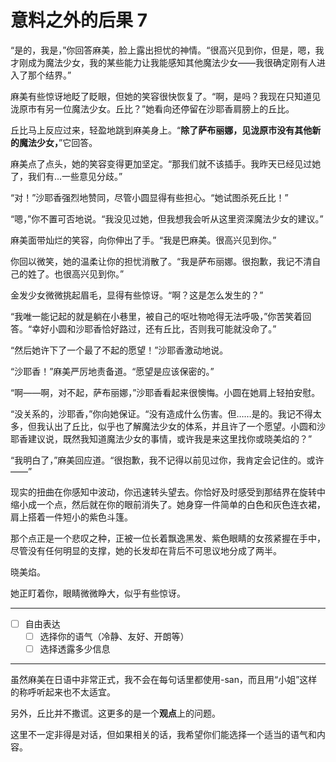 # 意料之外的后果 7

“是的，我是，”你回答麻美，脸上露出担忧的神情。“很高兴见到你，但是，嗯，我才刚成为魔法少女，我的某些能力让我能感知其他魔法少女——我很确定刚有人进入了那个结界。”

麻美有些惊讶地眨了眨眼，但她的笑容很快恢复了。“啊，是吗？我现在只知道见泷原市有另一位魔法少女。丘比？”她看向还停留在沙耶香肩膀上的丘比。

丘比马上反应过来，轻盈地跳到麻美身上。“**除了萨布丽娜，见泷原市没有其他新的魔法少女，**”它回答。

麻美点了点头，她的笑容变得更加坚定。“那我们就不该插手。我昨天已经见过她了，我们有...一些意见分歧。”

“对！”沙耶香强烈地赞同，尽管小圆显得有些担心。“她试图杀死丘比！”

“嗯，”你不置可否地说。“我没见过她，但我想我会听从这里资深魔法少女的建议。”

麻美面带灿烂的笑容，向你伸出了手。“我是巴麻美。很高兴见到你。”

你回以微笑，她的温柔让你的担忧消散了。“我是萨布丽娜。很抱歉，我记不清自己的姓了。也很高兴见到你。”

金发少女微微挑起眉毛，显得有些惊讶。“啊？这是怎么发生的？”

“我唯一能记起的就是躺在小巷里，被自己的呕吐物呛得无法呼吸，”你苦笑着回答。“幸好小圆和沙耶香恰好路过，还有丘比，否则我可能就没命了。”

“然后她许下了一个最了不起的愿望！”沙耶香激动地说。

“沙耶香！”麻美严厉地责备道。“愿望是应该保密的。”

“啊——啊，对不起，萨布丽娜，”沙耶香看起来很懊悔。小圆在她肩上轻拍安慰。

“没关系的，沙耶香，”你向她保证。“没有造成什么伤害。但……是的。我记不得太多，但我认出了丘比，似乎也了解魔法少女的体系，并且许了一个愿望。小圆和沙耶香建议说，既然我知道魔法少女的事情，或许我是来这里找你或晓美焰的？”

“我明白了，”麻美回应道。“很抱歉，我不记得以前见过你，我肯定会记住的。或许——”

现实的扭曲在你感知中波动，你迅速转头望去。你恰好及时感受到那结界在旋转中缩小成一个点，然后就在你的眼前消失了。她身穿一件简单的白色和灰色连衣裙，肩上搭着一件短小的紫色斗篷。

那个点正是一个悲叹之种，正被一位长着飘逸黑发、紫色眼睛的女孩紧握在手中，尽管没有任何明显的支撑，她的长发却在背后不可思议地分成了两半。

晓美焰。

她正盯着你，眼睛微微睁大，似乎有些惊讶。

---

- [ ] 自由表达
  - [ ] 选择你的语气（冷静、友好、开朗等）
  - [ ] 选择透露多少信息

---

虽然麻美在日语中非常正式，我不会在每句话里都使用-san，而且用“小姐”这样的称呼听起来也不太适宜。

另外，丘比并不撒谎。这更多的是一个**观点**上的问题。

这里不一定非得是对话，但如果相关的话，我希望你们能选择一个适当的语气和内容。

